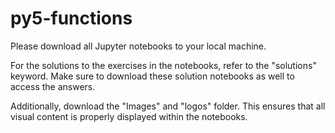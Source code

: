 # py5-functions

Please download all Jupyter notebooks to your local machine.

For the solutions to the exercises in the notebooks, refer to the "solutions" keyword. Make sure to download these solution notebooks as well to access the answers.

Additionally, download the "Images" and "logos" folder. This ensures that all visual content is properly displayed within the notebooks.
